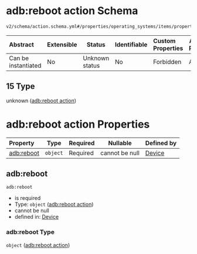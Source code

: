 # adb:reboot action Schema

```txt
v2/schema/action.schema.yml#/properties/operating_systems/items/properties/steps/items/properties/actions/items/oneOf/15
```




| Abstract            | Extensible | Status         | Identifiable | Custom Properties | Additional Properties | Access Restrictions | Defined In                                                           |
| :------------------ | ---------- | -------------- | ------------ | :---------------- | --------------------- | ------------------- | -------------------------------------------------------------------- |
| Can be instantiated | No         | Unknown status | No           | Forbidden         | Allowed               | none                | [device.schema.json\*](../device.schema.json "open original schema") |

## 15 Type

unknown ([adb:reboot action](device-properties-operating-systems-operating-system-properties-steps-step-properties-group-step-action-oneof-adbreboot-action.md))

# adb:reboot action Properties

| Property                 | Type     | Required | Nullable       | Defined by                                                                                                                                                                                                                                                                                                               |
| :----------------------- | -------- | -------- | -------------- | :----------------------------------------------------------------------------------------------------------------------------------------------------------------------------------------------------------------------------------------------------------------------------------------------------------------------- |
| [adb:reboot](#adbreboot) | `object` | Required | cannot be null | [Device](device-properties-operating-systems-operating-system-properties-steps-step-properties-group-step-action-oneof-adbreboot-action-properties-adbreboot-action.md "v2/schema/action.schema.yml#/properties/operating_systems/items/properties/steps/items/properties/actions/items/oneOf/15/properties/adb:reboot") |

## adb:reboot




`adb:reboot`

-   is required
-   Type: `object` ([adb:reboot action](device-properties-operating-systems-operating-system-properties-steps-step-properties-group-step-action-oneof-adbreboot-action-properties-adbreboot-action.md))
-   cannot be null
-   defined in: [Device](device-properties-operating-systems-operating-system-properties-steps-step-properties-group-step-action-oneof-adbreboot-action-properties-adbreboot-action.md "v2/schema/action.schema.yml#/properties/operating_systems/items/properties/steps/items/properties/actions/items/oneOf/15/properties/adb:reboot")

### adb:reboot Type

`object` ([adb:reboot action](device-properties-operating-systems-operating-system-properties-steps-step-properties-group-step-action-oneof-adbreboot-action-properties-adbreboot-action.md))
